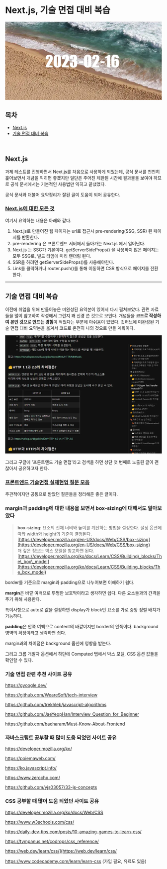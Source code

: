 # Next.js, 기술 면접 대비 복습

![2023-02-16-banner-image](images/2023-02-16.webp)

## 목차

- [Next.js](#nextjs)
- [기술 면접 대비 복습](#기술-면접-대비-복습)

</br>

## Next.js

과제 테스트를 진행하면서 Next.js를 처음으로 사용하게 되었는데, 공식 문서를 천천히 훑어보면서 개념을 익히면 좋겠지만 일단은 주어진 제한된 시간에 결과물을 보여야 하므로 공식 문서에서는 기본적인 사용법만 익히고 끝냈었다.

공식 문서와 더불어 요약정리가 잘된 글이 도움이 되어 공유한다.

### [Next.js에 대한 모든 것](https://velog.io/@sj_dev_js/Next.js-%EC%97%90-%EB%8C%80%ED%95%9C-%EA%B1%B0%EC%9D%98-%EB%AA%A8%EB%93%A0-%EA%B2%83)

여기서 요약하는 내용은 아래와 같다.

1. Next.js로 만들어진 웹 페이지는 url로 접근시 pre-rendering(SSG, SSR) 된 페이지를 반환한다.
2. pre-rendering 은 프론트엔드 서버에서 돌아가는 Next.js 에서 일어난다.
3. Next.js 는 SSG가 기본이다. getServerSideProps() 을 사용하지 않은 페이지는 모두 SSG로, 빌드 타임에 미리 렌더링 된다.
4. SSR을 하려면 getServerSideProps()를 사용해야한다.
5. Link를 클릭하거나 router.push()를 통해 이동하면 CSR 방식으로 페이지를 전환한다.

---

## 기술 면접 대비 복습

이전에 취업을 위해 만들어놓은 미완성된 요약본이 있어서 다시 펼쳐보았다. 관련 자료들을 많이 참고하여 작성해서 그런지 꽤 신경 쓴 것으로 보인다. 개념들을 **코드로 작성하여 본인 것으로 만드는 경험**이 적었다는 부분에 아쉬움이 있었다. 깃허브에 미완성된 기술 면접 대비 요약본을 옮겨서 코드로 온전히 나의 것으로 만들 계획이다.

<div align='center'>
   <img src='images/2023-02-16-image001.webp' alt='기술면접대비'/>
</div>

그리고 구글에 '프론트엔드 기술 면접'라고 검색을 하면 상단 첫 번째로 노출된 글이 괜찮아서 공유하고자 한다.

### [프론트엔드 기술면접 실제현업 질문 모음](https://realmojo.tistory.com/300)

주관적이지만 공통으로 받았던 질문들을 정리해준 좋은 글이다.

### margin과 padding에 대한 내용을 보면서 box-sizing에 대해서도 알아보았다

> **box-sizing**: 요소의 전체 너비와 높이를 계산하는 방법을 설정한다. 설정 옵션에 따라 width와 height의 기준이 결정된다.  
> [https://developer.mozilla.org/en-US/docs/Web/CSS/box-sizing](https://developer.mozilla.org/en-US/docs/Web/CSS/box-sizing)  
> 더 깊은 정보는 박스 모델을 참고하면 된다.  
> [https://developer.mozilla.org/ko/docs/Learn/CSS/Building\_blocks/The\_box\_model](https://developer.mozilla.org/ko/docs/Learn/CSS/Building_blocks/The_box_model)

border를 기준으로 margin과 padding으로 나누어보면 이해하기 쉽다.

**margin**은 바깥 여백으로 투명한 보호막이라고 생각하면 쉽다. 다른 요소들과의 간격을 주기 위해 사용한다.

특이사항으로 auto로 값을 설정하면 display가 block인 요소를 가로 중앙 정렬 배치가 가능하다.

**padding**은 안쪽 여백으로 content의 바깥이지만 border의 안쪽이다. background 영역의 확장이라고 생각하면 쉽다.

margin과의 차이점은 background 옵션에 영향을 받는다.

그리고 크롬 개발자 옵션에서 하단에 Computed 탭에서 박스 모델, CSS 옵션 값들을 확인할 수 있다.

### 기술 면접 관련 추천 사이트 공유

<https://gyoogle.dev/>

<https://github.com/WeareSoft/tech-interview>

<https://github.com/trekhleb/javascript-algorithms>

<https://github.com/JaeYeopHan/Interview_Question_for_Beginner>

<https://github.com/baeharam/Must-Know-About-Frontend>

### 자바스크립트 공부할 때 많이 도움 되었던 사이트 공유

<https://developer.mozilla.org/ko/>

<https://poiemaweb.com/>

<https://ko.javascript.info/>

<https://www.zerocho.com/>

<https://github.com/yjs03057/33-js-concepts>

### CSS 공부할 때 많이 도움 되었던 사이트 공유

<https://developer.mozilla.org/ko/docs/Web/CSS>

<https://www.w3schools.com/css/>

<https://daily-dev-tips.com/posts/10-amazing-games-to-learn-css/>

<https://tympanus.net/codrops/css_reference/>

<https://web.dev/learn/css/](https://web.dev/learn/css/>

<https://www.codecademy.com/learn/learn-css> (가입 필요, 유료도 있음)
